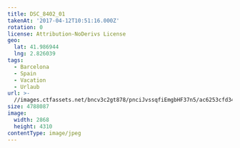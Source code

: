 ```yaml
---
title: DSC_8402_01
takenAt: '2017-04-12T10:51:16.000Z'
rotation: 0
license: Attribution-NoDerivs License
geo:
  lat: 41.986944
  lng: 2.826039
tags:
  - Barcelona
  - Spain
  - Vacation
  - Urlaub
url: >-
  //images.ctfassets.net/bncv3c2gt878/pnciJvssqfiEmgbHF37n5/ac6253cfd34b21a51a22155df98f512c/dsc_8402_01_33236237574_o
size: 4788087
image:
  width: 2868
  height: 4310
contentType: image/jpeg
---
```


